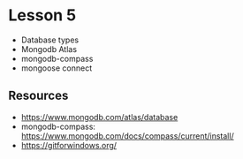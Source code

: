 # Lesson 5

- Database types
- Mongodb Atlas 
- mongodb-compass
- mongoose connect


## Resources
- https://www.mongodb.com/atlas/database 
- mongodb-compass: https://www.mongodb.com/docs/compass/current/install/
- https://gitforwindows.org/
